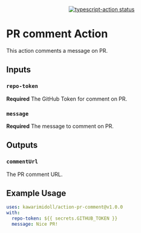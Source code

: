 <p align="center">
  <a href="https://github.com/kawarimidoll/action-pr-comment/actions"><img alt="typescript-action status" src="https://github.com/kawarimidoll/action-pr-comment/workflows/build-test/badge.svg"></a>
</p>

# PR comment Action

This action comments a message on PR.

## Inputs

### `repo-token`

**Required** The GitHub Token for comment on PR.

### `message`

**Required** The message to comment on PR.

## Outputs

### `commentUrl`

The PR comment URL.

## Example Usage

```yaml
uses: kawarimidoll/action-pr-comment@v1.0.0
with:
  repo-token: ${{ secrets.GITHUB_TOKEN }}
  message: Nice PR!
```
